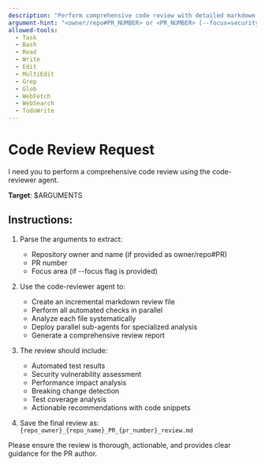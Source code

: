 ```yaml
---
description: "Perform comprehensive code review with detailed markdown report generation"
argument-hint: "<owner/repo#PR_NUMBER> or <PR_NUMBER> [--focus=security|performance|architecture|all]"
allowed-tools:
  - Task
  - Bash
  - Read
  - Write
  - Edit
  - MultiEdit
  - Grep
  - Glob
  - WebFetch
  - WebSearch
  - TodoWrite
---
```


# Code Review Request

I need you to perform a comprehensive code review using the code-reviewer agent. 

**Target**: $ARGUMENTS

## Instructions:

1. Parse the arguments to extract:
   - Repository owner and name (if provided as owner/repo#PR)
   - PR number
   - Focus area (if --focus flag is provided)

2. Use the code-reviewer agent to:
   - Create an incremental markdown review file
   - Perform all automated checks in parallel
   - Analyze each file systematically
   - Deploy parallel sub-agents for specialized analysis
   - Generate a comprehensive review report

3. The review should include:
   - Automated test results
   - Security vulnerability assessment
   - Performance impact analysis
   - Breaking change detection
   - Test coverage analysis
   - Actionable recommendations with code snippets

4. Save the final review as: `{repo_owner}_{repo_name}_PR_{pr_number}_review.md`

Please ensure the review is thorough, actionable, and provides clear guidance for the PR author.